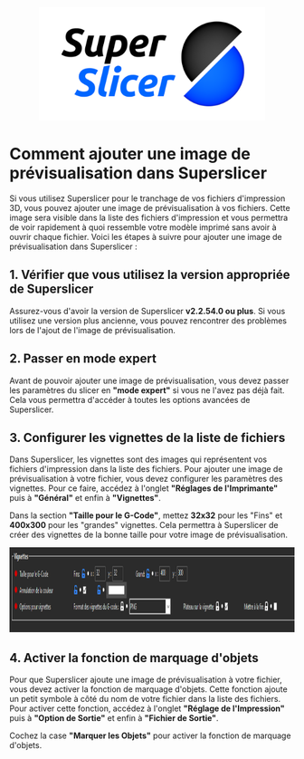 <p align="center">
  <img src="https://github.com/Eloura74/Thumbnails-Mainsail/blob/main/thumbnails3.png" width="400" height="200" alt="Aperçu de Superslicer">
</p>

# Comment ajouter une image de prévisualisation dans Superslicer

Si vous utilisez Superslicer pour le tranchage de vos fichiers d'impression 3D, vous pouvez ajouter une image de prévisualisation à vos fichiers. Cette image sera visible dans la liste des fichiers d'impression et vous permettra de voir rapidement à quoi ressemble votre modèle imprimé sans avoir à ouvrir chaque fichier. Voici les étapes à suivre pour ajouter une image de prévisualisation dans Superslicer :

## 1. Vérifier que vous utilisez la version appropriée de Superslicer

Assurez-vous d'avoir la version de Superslicer **v2.2.54.0 ou plus**. Si vous utilisez une version plus ancienne, vous pouvez rencontrer des problèmes lors de l'ajout de l'image de prévisualisation.

## 2. Passer en mode expert

Avant de pouvoir ajouter une image de prévisualisation, vous devez passer les paramètres du slicer en **"mode expert"** si vous ne l'avez pas déjà fait. Cela vous permettra d'accéder à toutes les options avancées de Superslicer.

## 3. Configurer les vignettes de la liste de fichiers

Dans Superslicer, les vignettes sont des images qui représentent vos fichiers d'impression dans la liste des fichiers. Pour ajouter une image de prévisualisation à votre fichier, vous devez configurer les paramètres des vignettes. Pour ce faire, accédez à l'onglet **"Réglages de l'Imprimante"** puis à **"Général"** et enfin à **"Vignettes"**.

Dans la section **"Taille pour le G-Code"**, mettez **32x32** pour les "Fins" et **400x300** pour les "grandes" vignettes. Cela permettra à Superslicer de créer des vignettes de la bonne taille pour votre image de prévisualisation.

<p align="center">
  <img src="https://github.com/Eloura74/Thumbnails-Mainsail/blob/main/thumbnails4.png" width="1000" height="150" alt="Paramètres de vignettes">
</p>

## 4. Activer la fonction de marquage d'objets

Pour que Superslicer ajoute une image de prévisualisation à votre fichier, vous devez activer la fonction de marquage d'objets. Cette fonction ajoute un petit symbole à côté du nom de votre fichier dans la liste des fichiers. Pour activer cette fonction, accédez à l'onglet **"Réglage de l'Impression"** puis à **"Option de Sortie"** et enfin à **"Fichier de Sortie"**.

Cochez la case **"Marquer les Objets"** pour activer la fonction de marquage d'objets.

<p align="center">
  <img src="https://github.com/Eloura74/Thumbnails-Mainsail/blob/main/thumbnails5.png" width="1000" height="150" alt="Activation de la fonction de marquage d
